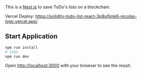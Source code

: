 This is a [Next.js](https://nextjs.org/) to save ToDo's lists on a blockchain.

Vercel Deploy:
https://solidity-todo-list-react-3p8xj5mk6-nicolas-logo.vercel.app/

## Start Application

```bash
npm run install
# then
npm run dev
```

Open [http://localhost:3000](http://localhost:3000) with your browser to see the result.

